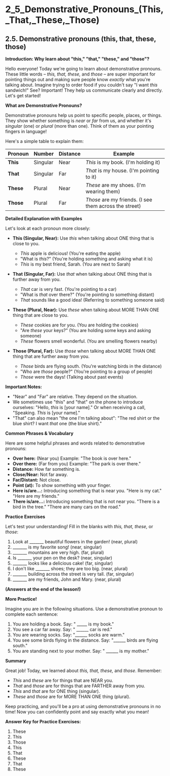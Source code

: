 # 2_5_Demonstrative_Pronouns_(This,_That,_These,_Those)

## 2.5. Demonstrative pronouns (this, that, these, those)

**Introduction: Why learn about "this," "that," "these," and "those"?**

Hello everyone! Today we're going to learn about demonstrative pronouns. These little words – *this, that, these,* and *those* – are super important for pointing things out and making sure people know *exactly* what you're talking about. Imagine trying to order food if you couldn't say "I want *this* sandwich!" See? Important! They help us communicate clearly and directly. Let's get started!

**What are Demonstrative Pronouns?**

Demonstrative pronouns help us point to specific people, places, or things. They show whether something is *near* or *far* from us, and whether it's *singular* (one) or *plural* (more than one). Think of them as your pointing fingers in language!

Here's a simple table to explain them:

| Pronoun | Number    | Distance | Example                                     |
|---------|-----------|----------|---------------------------------------------|
| **This**  | Singular  | Near     | *This* is my book. (I'm holding it)     |
| **That**  | Singular  | Far      | *That* is my house. (I'm pointing to it) |
| **These** | Plural    | Near     | *These* are my shoes. (I'm wearing them)  |
| **Those** | Plural    | Far      | *Those* are my friends. (I see them across the street)  |

**Detailed Explanation with Examples**

Let's look at each pronoun more closely:

*   **This (Singular, Near):** Use *this* when talking about ONE thing that is close to you.

    *   *This* apple is delicious! (You're eating the apple)
    *   "What is *this*?" (You're holding something and asking what it is)
    *   *This* is my best friend, Sarah. (You are next to Sarah)

*   **That (Singular, Far):** Use *that* when talking about ONE thing that is further away from you.

    *   *That* car is very fast. (You're pointing to a car)
    *   "What is *that* over there?" (You're pointing to something distant)
    *   *That* sounds like a good idea! (Referring to something someone said)

*   **These (Plural, Near):** Use *these* when talking about MORE THAN ONE thing that are close to you.

    *   *These* cookies are for you. (You are holding the cookies)
    *   "Are *these* your keys?" (You are holding some keys and asking someone)
    *   *These* flowers smell wonderful. (You are smelling flowers nearby)

*   **Those (Plural, Far):** Use *those* when talking about MORE THAN ONE thing that are further away from you.

    *   *Those* birds are flying south. (You're watching birds in the distance)
    *   "Who are *those* people?" (You're pointing to a group of people)
    *   *Those* were the days! (Talking about past events)

**Important Notes:**

*   "Near" and "Far" are relative. They depend on the situation.
*   We sometimes use "this" and "that" on the phone to introduce ourselves: "Hello, *this* is [your name]." Or when receiving a call, "Speaking. *This* is [your name]."
*   "That" can also mean "the one I'm talking about": "The red shirt or the blue shirt? I want *that* one (the blue shirt)."

**Common Phrases & Vocabulary**

Here are some helpful phrases and words related to demonstrative pronouns:

*   **Over here:** (Near you)  Example: "The book is over here."
*   **Over there:** (Far from you) Example: "The park is over there."
*   **Distance:** How far something is.
*   **Close/Near:** Not far away.
*   **Far/Distant:** Not close.
*   **Point (at):** To show something with your finger.
*   **Here is/are...:** Introducing something that is near you. "Here is my cat." "Here are my friends."
*   **There is/are...:** Introducing something that is not near you. "There is a bird in the tree." "There are many cars on the road."

**Practice Exercises**

Let's test your understanding! Fill in the blanks with *this, that, these,* or *those*:

1.  Look at _______ beautiful flowers in the garden! (near, plural)
2.  _______ is my favorite song! (near, singular)
3.  _______ mountains are very high. (far, plural)
4.  Is _______ your pen on the desk? (near, singular)
5.  _______ looks like a delicious cake! (far, singular)
6.  I don't like _______ shoes; they are too big. (near, plural)
7.   _______ building across the street is very tall. (far, singular)
8.  _______ are my friends, John and Mary. (near, plural)

**(Answers at the end of the lesson!)**

**More Practice!**

Imagine you are in the following situations. Use a demonstrative pronoun to complete each sentence:

1. You are holding a book. Say: " _____ is my book."
2. You see a car far away. Say: " ______ car is red."
3. You are wearing socks. Say: "______ socks are warm."
4. You see some birds flying in the distance. Say: "______ birds are flying south."
5. You are standing next to your mother. Say: " ______ is my mother."

**Summary**

Great job! Today, we learned about *this, that, these,* and *those*.  Remember:

*   *This* and *these* are for things that are NEAR you.
*   *That* and *those* are for things that are FARTHER away from you.
*   *This* and *that* are for ONE thing (singular).
*   *These* and *those* are for MORE THAN ONE thing (plural).

Keep practicing, and you'll be a pro at using demonstrative pronouns in no time! Now you can confidently point and say exactly what you mean!

**Answer Key for Practice Exercises:**

1.  These
2.  This
3.  Those
4.  This
5.  That
6.  These
7.  That
8.  These
